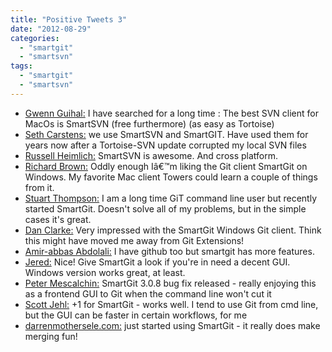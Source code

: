 ```yaml
---
title: "Positive Tweets 3"
date: "2012-08-29"
categories: 
  - "smartgit"
  - "smartsvn"
tags: 
  - "smartgit"
  - "smartsvn"
---
```


- [Gwenn Guihal:](https://twitter.com/_myrddin_/statuses/215388488768565248) I have searched for a long time : The best SVN client for MacOs is SmartSVN (free furthermore) (as easy as Tortoise)
- [Seth Carstens:](https://twitter.com/sethcarstens/statuses/225692200535744512) we use SmartSVN and SmartGIT. Have used them for years now after a Tortoise-SVN update corrupted my local SVN files
- [Russell Heimlich:](https://twitter.com/kingkool68/statuses/238678915005161474) SmartSVN is awesome. And cross platform.
- [Richard Brown:](https://twitter.com/chronosafe/statuses/240428136993521664) Oddly enough Iâ€™m liking the Git client SmartGit on Windows. My favorite Mac client Towers could learn a couple of things from it.
- [Stuart Thompson:](https://twitter.com/stuartthompson/statuses/240180378181185536) I am a long time GiT command line user but recently started SmartGit. Doesn't solve all of my problems, but in the simple cases it's great.
- [Dan Clarke:](https://twitter.com/dracan/statuses/236786134758334465) Very impressed with the SmartGit Windows Git client. Think this might have moved me away from Git Extensions!
- [Amir-abbas Abdolali:](https://twitter.com/amir_abbas/statuses/236424170991411200) I have github too but smartgit has more features.
- [Jered:](https://twitter.com/jeredh/statuses/235841666198683648) Nice! Give SmartGit a look if you're in need a decent GUI. Windows version works great, at least.
- [Peter Mescalchin:](https://twitter.com/magnetikonline/statuses/229941462178070530) SmartGit 3.0.8 bug fix released - really enjoying this as a frontend GUI to Git when the command line won't cut it
- [Scott Jehl:](https://twitter.com/scottjehl/statuses/228459895949770752) +1 for SmartGit - works well. I tend to use Git from cmd line, but the GUI can be faster in certain workflows, for me
- [darrenmothersele.com:](https://twitter.com/mothersele/statuses/225232501801631744) just started using SmartGit - it really does make merging fun!
